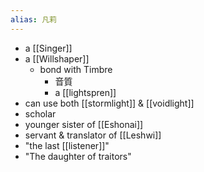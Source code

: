 ```yaml
---
alias: 凡莉
---
```

- a [[Singer]]
- a [[Willshaper]]
	- bond with Timbre
		- 音質
		- a [[lightspren]]
- can use both [[stormlight]] & [[voidlight]]
- scholar
- younger sister of [[Eshonai]]
- servant & translator of [[Leshwi]]
- "the last [[listener]]"
- "The daughter of traitors"